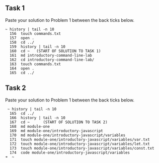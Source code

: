 ## Task 1

Paste your solution to Problem 1 between the back ticks below.

```
~ history | tail -n 10
  156  touch commands.txt
  157  open .
  158  cd ../
  159  history | tail -n 10
  160  cd ~   (START OF SOLUTION TO TASK 1)
  161  md introductory-command-line-lab
  162  cd introductory-command-line-lab/
  163  touch commands.txt
  164  open .
  165  cd ../
```

## Task 2

Paste your solution to Problem 1 between the back ticks below.

```
 ~ history | tail -n 10
  165  cd ../
  166  history | tail -n 10
  167  cd ~      (START OF SOLUTION TO TASK 2)
  168  md module-one
  169  md module-one/introductory-javascript
  170  md module-one/introductory-javascript/variables
  171  touch module-one/introductory-javascript/variables/var.txt
  172  touch module-one/introductory-javascript/variables/let.txt
  173  touch module-one/introductory-javascript/variables/const.txt
  174  code module-one/introductory-javascript/variables
➜  ~ 

```
